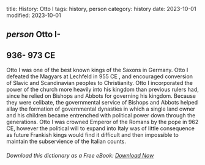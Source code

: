 title: History: Otto I
tags: history, person
category: history
date: 2023-10-01
modified: 2023-10-01

## _person_  Otto I-
  936-
973 CE
-
Otto I was one of the best known
kings of the Saxons in Germany.  Otto I defeated the Magyars at
Lechfeld in   955 CE
, and encouraged conversion of Slavic and
Scandinavian peoples to Christianity.  Otto I incorporated the power of
the church more heavily into his kingdom than previous rulers had,
since he relied on Bishops and Abbots for governing his kingdom.
Because they were celibate, the governmental service of Bishops and
Abbots helped allay the formation of governmental dynasties in which a
single land owner and his children became entrenched with political
power down through the generations.  Otto I was crowned Emperor of the
Romans by the pope in   962 CE,
 however the political will to
expand into Italy was of little consequence as future Frankish kings
would find it difficult and then impossible to maintain the
subservience of the Italian counts.


###### Download *this* dictionary as a Free eBook: [Download Now]({static}static/SerfHistoryDictionary.pdf)

